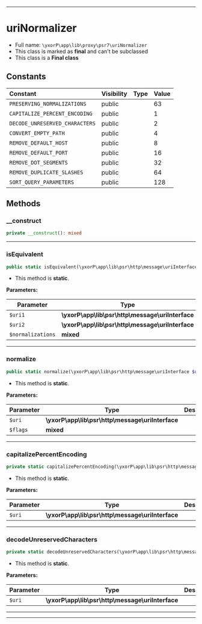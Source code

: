 ***

# uriNormalizer

* Full name: `\yxorP\app\lib\proxy\psr7\uriNormalizer`
* This class is marked as **final** and can't be subclassed
* This class is a **Final class**

## Constants

| Constant | Visibility | Type | Value |
|:---------|:-----------|:-----|:------|
|`PRESERVING_NORMALIZATIONS`|public| |63|
|`CAPITALIZE_PERCENT_ENCODING`|public| |1|
|`DECODE_UNRESERVED_CHARACTERS`|public| |2|
|`CONVERT_EMPTY_PATH`|public| |4|
|`REMOVE_DEFAULT_HOST`|public| |8|
|`REMOVE_DEFAULT_PORT`|public| |16|
|`REMOVE_DOT_SEGMENTS`|public| |32|
|`REMOVE_DUPLICATE_SLASHES`|public| |64|
|`SORT_QUERY_PARAMETERS`|public| |128|

## Methods

### __construct

```php
private __construct(): mixed
```

***

### isEquivalent

```php
public static isEquivalent(\yxorP\app\lib\psr\http\message\uriInterface $uri1, \yxorP\app\lib\psr\http\message\uriInterface $uri2, mixed $normalizations = self::PRESERVING_NORMALIZATIONS): mixed
```

* This method is **static**.

**Parameters:**

| Parameter | Type | Description |
|-----------|------|-------------|
| `$uri1` | **\yxorP\app\lib\psr\http\message\uriInterface** |  |
| `$uri2` | **\yxorP\app\lib\psr\http\message\uriInterface** |  |
| `$normalizations` | **mixed** |  |

***

### normalize

```php
public static normalize(\yxorP\app\lib\psr\http\message\uriInterface $uri, mixed $flags = self::PRESERVING_NORMALIZATIONS): mixed
```

* This method is **static**.

**Parameters:**

| Parameter | Type | Description |
|-----------|------|-------------|
| `$uri` | **\yxorP\app\lib\psr\http\message\uriInterface** |  |
| `$flags` | **mixed** |  |

***

### capitalizePercentEncoding

```php
private static capitalizePercentEncoding(\yxorP\app\lib\psr\http\message\uriInterface $uri): mixed
```

* This method is **static**.

**Parameters:**

| Parameter | Type | Description |
|-----------|------|-------------|
| `$uri` | **\yxorP\app\lib\psr\http\message\uriInterface** |  |

***

### decodeUnreservedCharacters

```php
private static decodeUnreservedCharacters(\yxorP\app\lib\psr\http\message\uriInterface $uri): mixed
```

* This method is **static**.

**Parameters:**

| Parameter | Type | Description |
|-----------|------|-------------|
| `$uri` | **\yxorP\app\lib\psr\http\message\uriInterface** |  |

***


***

